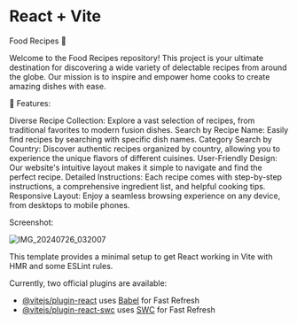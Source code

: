 # React + Vite

Food Recipes 🍲

Welcome to the Food Recipes repository! This project is your ultimate destination for discovering a wide variety of delectable recipes from around the globe. Our mission is to inspire and empower home cooks to create amazing dishes with ease.

🌟 Features:

Diverse Recipe Collection: Explore a vast selection of recipes, from traditional favorites to modern fusion dishes.
Search by Recipe Name: Easily find recipes by searching with specific dish names.
Category Search by Country: Discover authentic recipes organized by country, allowing you to experience the unique flavors of different cuisines.
User-Friendly Design: Our website's intuitive layout makes it simple to navigate and find the perfect recipe.
Detailed Instructions: Each recipe comes with step-by-step instructions, a comprehensive ingredient list, and helpful cooking tips.
Responsive Layout: Enjoy a seamless browsing experience on any device, from desktops to mobile phones.

Screenshot: 

![IMG_20240726_032007](https://github.com/user-attachments/assets/a8b84090-a5aa-45d7-91d0-fab748b182e6)


This template provides a minimal setup to get React working in Vite with HMR and some ESLint rules.

Currently, two official plugins are available:

- [@vitejs/plugin-react](https://github.com/vitejs/vite-plugin-react/blob/main/packages/plugin-react/README.md) uses [Babel](https://babeljs.io/) for Fast Refresh
- [@vitejs/plugin-react-swc](https://github.com/vitejs/vite-plugin-react-swc) uses [SWC](https://swc.rs/) for Fast Refresh
